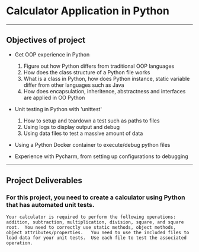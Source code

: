 # Calculator Application in Python
------

## Objectives of project
- Get OOP experience in Python
  1. Figure out how Python differs from traditional OOP languages
  2. How does the class structure of a Python file works
  3. What is a class in Python, how does Python instance, static variable differ from other languages such as Java
  4. How does encapsulation, inheritence, abstractness and interfaces are applied in OO Python

- Unit testing in Python with 'unittest'
  1. How to setup and teardown a test such as paths to files
  2. Using logs to display output and debug
  3. Using data files to test a massive amount of data


- Using a Python Docker container to execute/debug python files
- Experience with Pycharm, from setting up configurations to debugging


------

## Project Deliverables 
### For this project, you need to create a calculator using Python that has automated unit tests.  
    Your calculator is required to perform the following operations: addition, subtraction, multiplication, division, square, and square root.  You need to correctly use static methods, object methods, object attributes/properties.   You need to use the included files to load data for your unit tests.  Use each file to test the associated operation.   
